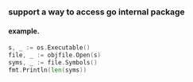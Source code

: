 ### support a way to access go internal package

#### example.
```go
s, _ := os.Executable()
file, _ := objfile.Open(s)
syms, _ := file.Symbols()
fmt.Println(len(syms))
```